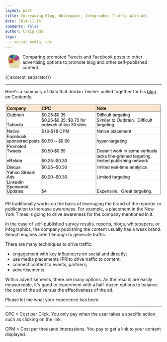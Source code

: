 ```yaml
---
layout: post
title: Increasing Blog, Whitepaper, Infographic Traffic With Ads
date: 2014-11-16
comments: false
author: Craig Oda
tags:
  - social media, ads
---
```

<img src = "/img/blog/header/marketer.jpg" height = "50" hspace="3" align="left">
Comparing promoted Tweets and Facebook posts to other advertising options to promote blog and other self-published content.

{{ excerpt_separator}}

---

Here's a summary of data that Jordan Teicher pulled together for his
[blog][teicher] on Contently.

![Costs of Content Marketing](/img/blog/2014/11/content_marketing.png)

PR traditionally works on the basis of leveraging the brand of the 
reporter or publication to increase awareness.  For example, a placement 
in the New York Times is going to drive awareness for the company 
mentioned in it.  

In the case of self-published survey results, reports, 
blogs, whitepapers, or infographics, the company publishing the content
usually has a weak brand.  Search engines aren't enough to generate
traffic.  

There are many techniques to drive traffic:

- engagement with key influencers on social and directly;
- use media placements (PR)to drive traffic to content;
- connect content to events, partners;
- advertisements.

Within advertisements, there are many options.  As the results are
easily measureable, it's good to experiment with a half-dozen 
options to balance the cost of the ad versus the effectiveness
of the ad.

Please let me what your experience has been.

---

CPC = Cost per Click.  You only pay when the user takes a specific action
such as clicking on the link.

CPM = Cost per thousand impressions.  You pay to get a link to 
your content displayed.

[teicher]: http://contently.com/strategist/2014/04/10/the-pros-cons-and-costs-of-the-top-10-content-distribution-platforms/

